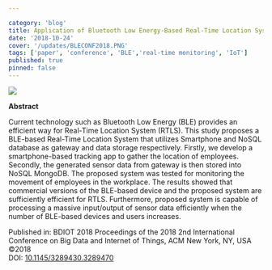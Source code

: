 ```yaml
---

category: 'blog'
title: Application of Bluetooth Low Energy-Based Real-Time Location System for Indoor Environments
date: '2018-10-24'
cover: '/updates/BLECONF2018.PNG'
tags: ['paper', 'conference', 'BLE','real-time monitoring', 'IoT']
published: true
pinned: false
---
```


<img src="/updates/BLECONF2018.PNG"/><br/>

**Abstract**

Current technology such as Bluetooth Low Energy (BLE) provides an efficient way for Real-Time Location System (RTLS). This study proposes a BLE-based Real-Time Location System that utilizes Smartphone and NoSQL database as gateway and data storage respectively. Firstly, we develop a smartphone-based tracking app to gather the location of employees. Secondly, the generated sensor data from gateway is then stored into NoSQL MongoDB. The proposed system was tested for monitoring the movement of employees in the workplace. The results showed that commercial versions of the BLE-based device and the proposed system are sufficiently efficient for RTLS. Furthermore, proposed system is capable of processing a massive input/output of sensor data efficiently when the number of BLE-based devices and users increases.

Published in: BDIOT 2018 Proceedings of the 2018 2nd International Conference on Big Data and Internet of Things, ACM New York, NY, USA ©2018 <br/>
DOI: [10.1145/3289430.3289470](https://doi.org/10.1145/3289430.3289470)

